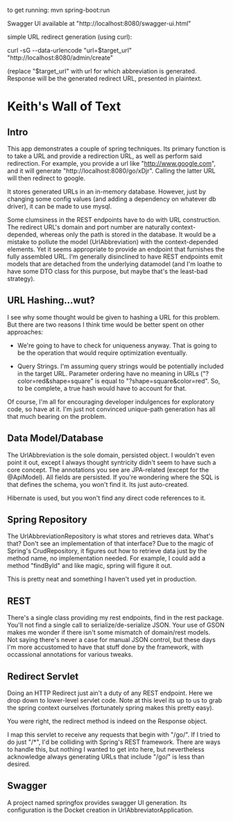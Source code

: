 to get running: mvn spring-boot:run

Swagger UI available at "http://localhost:8080/swagger-ui.html"

simple URL redirect generation (using curl):

curl -sG --data-urlencode "url=$target_url" "http://localhost:8080/admin/create"

(replace "$target_url" with url for which abbreviation is generated.  Response will be the generated
redirect URL, presented in plaintext.


Keith's Wall of Text
=========================

Intro
-------------

This app demonstrates a couple of spring techniques.  Its primary function is to take a URL and provide a redirection
URL, as well as perform said redirection.  For example, you provide a url like "http://www.google.com", and it will
generate "http://localhost:8080/go/xDjr".  Calling the latter URL will then redirect to google.

It stores generated URLs in an in-memory database.  However, just by changing some config values (and adding
a dependency on whatever db driver), it can be made to use mysql.

Some clumsiness in the REST endpoints have to do with URL construction.  The redirect URL's domain and port number
are naturally context-depended, whereas only the path is stored in the database.  It would be a mistake to pollute the 
model (UrlAbbreviation) with the context-depended elements.  Yet it seems appropriate to provide an endpoint that furnishes the
fully assembled URL.  I'm generally disinclined to have REST endpoints emit models that are detached from the underlying
datamodel (and I'm loathe to have some DTO class for this purpose, but maybe that's the least-bad strategy).

URL Hashing...wut?
-------------

I see why some thought would be given to hashing a URL for this problem.  But there are two reasons I think time
would be better spent on other approaches:

* We're going to have to check for uniqueness anyway.  That is going to be the operation that would require optimization eventually.

* Query Strings.  I'm assuming query strings would be potentially included in the target URL.  Parameter ordering have no
   meaning in URLs ("?color=red&shape=square" is equal to "?shape=square&color=red".  So, to be complete, a true hash would
   have to account for that.

Of course, I'm all for encouraging developer indulgences for exploratory code, so have at it.  I'm just not convinced
unique-path generation has all that much bearing on the problem.


Data Model/Database
-------------

The UrlAbbreviation is the sole domain, persisted object.  I wouldn't even point it out, except I always thought syntricity
didn't seem to have such a core concept.  The annotations you see are JPA-related (except for the @ApiModel).  All fields
 are persisted.  If you're wondering where the SQL is that defines the schema, you won't find it.  Its just auto-created.
 
Hibernate is used, but you won't find any direct code references to it.
 
Spring Repository
-------------

The UrlAbbreviationRepository is what stores and retrieves data.  What's that?  Don't see an implementation of that 
interface?  Due to the magic of Spring's CrudRepository, it figures out how to retrieve data just by the method name,
no implementation needed.  For example, I could add a method "findById" and like magic, spring will figure it out.
 
This is pretty neat and something I haven't used yet in production.  

REST
-------------

There's a single class providing my rest endpoints, find in the rest package.  You'll not find a single call to 
serialize/de-serialize JSON.  Your use of GSON makes me wonder if there isn't some mismatch of domain/rest models.  
Not saying there's never a case for manual JSON control, but these days I'm more accustomed to have that stuff done
 by the framework, with occassional annotations for various tweaks.
 
Redirect Servlet
-------------

Doing an HTTP Redirect just ain't a duty of any REST endpoint.  Here we drop down to lower-level servlet code.  Note
at this level its up to us to grab the spring context ourselves (fortunately spring makes this pretty easy).  

You were right, the redirect method is indeed on the Response object.

I map this servlet to receive any requests that begin with "/go/".  If I tried to do just "/*", I'd be colliding with
 Spring's REST framework.  There are ways to handle this, but nothing I wanted to get into here, but nevertheless 
 acknowledge always generating URLs that include "/go/" is less than desired.
 
Swagger
-------------
A project named springfox provides swagger UI generation.  Its configuration is the Docket creation in UrlAbbreviatorApplication.
 
